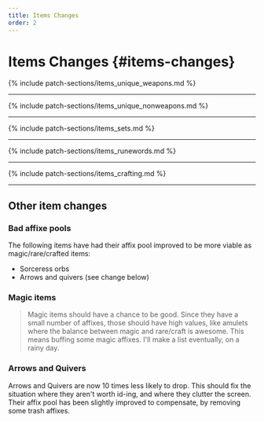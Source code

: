 ```yaml
---
title: Items Changes
order: 2
---
```


# Items Changes {#items-changes}

{% include patch-sections/items_unique_weapons.md %}

---

{% include patch-sections/items_unique_nonweapons.md %}

---

{% include patch-sections/items_sets.md %}

---

{% include patch-sections/items_runewords.md %}

---

{% include patch-sections/items_crafting.md %}

---

## Other item changes

### Bad affixe pools

The following items have had their affix pool improved to be more viable as magic/rare/crafted items:

- Sorceress orbs
- Arrows and quivers (see change below)

### Magic items

> Magic items should have a chance to be good. Since they have a small number of affixes, those should have high values, like amulets where the balance between magic and rare/craft is awesome. This means buffing some magic affixes. I'll make a list eventually, on a rainy day.

### Arrows and Quivers

Arrows and Quivers are now 10 times less likely to drop. This should fix the situation where they aren't worth id-ing, and where they clutter the screen. Their affix pool has been slightly improved to compensate, by removing some trash affixes.
